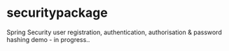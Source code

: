 # securitypackage
Spring Security user registration, authentication, authorisation & password hashing demo - in progress..

